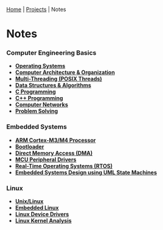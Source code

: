 [Home](../) | [Projects](../projects) | Notes

# Notes



### Computer Engineering Basics

- **[Operating Systems](operating-systems)**
- **[Computer Architecture & Organization]()**
- **[Multi-Threading (POSIX Threads)]()**
- **[Data Structures & Algorithms]()**
- **[C Programming]()**
- **[C++ Programming]()**
- **[Computer Networks]()**
- **[Problem Solving]()**

### Embedded Systems

- **[ARM Cortex-M3/M4 Processor]()**
- **[Bootloader]()**
- **[Direct Memory Access (DMA)]()**
- **[MCU Peripheral Drivers]()**
- **[Real-Time Operating Systems (RTOS)]()**
- **[Embedded Systems Design using UML State Machines]()**

### Linux

- **[Unix/Linux]()**
- **[Embedded Linux]()**
- **[Linux Device Drivers]()**
- **[Linux Kernel Analysis]()**
